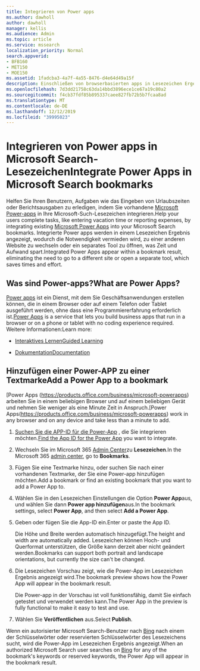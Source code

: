 ```yaml
---
title: Integrieren von Power apps
ms.author: dawholl
author: dawholl
manager: kellis
ms.audience: Admin
ms.topic: article
ms.service: mssearch
localization_priority: Normal
search.appverid:
- BFB160
- MET150
- MOE150
ms.assetid: 1fadcba3-4a7f-4a55-8476-d4e64d49a15f
description: Einschließen von browserbasierten apps in Lesezeichen Ergebnisse für Microsoft-Suche
ms.openlocfilehash: 7d3dd21758c63da14bbd3896ece1ce67a19c80a2
ms.sourcegitcommit: f4cb37fdf85b895337caee827fb72b5b7fcaa8ad
ms.translationtype: MT
ms.contentlocale: de-DE
ms.lasthandoff: 12/12/2019
ms.locfileid: "39995023"
---
```

# <a name="integrate-power-apps-in-microsoft-search-bookmarks"></a><span data-ttu-id="278a0-103">Integrieren von Power apps in Microsoft Search-Lesezeichen</span><span class="sxs-lookup"><span data-stu-id="278a0-103">Integrate Power Apps in Microsoft Search bookmarks</span></span>
   
<span data-ttu-id="278a0-104">Helfen Sie Ihren Benutzern, Aufgaben wie das Eingeben von Urlaubszeiten oder Berichtsausgaben zu erledigen, indem Sie vorhandene [Microsoft Power-apps](https://products.office.com/business/microsoft-powerapps) in Ihre Microsoft-Such-Lesezeichen integrieren.</span><span class="sxs-lookup"><span data-stu-id="278a0-104">Help your users complete tasks, like entering vacation time or reporting expenses, by integrating existing [Microsoft Power Apps](https://products.office.com/business/microsoft-powerapps) into your Microsoft Search bookmarks.</span></span> <span data-ttu-id="278a0-105">Integrierte Power apps werden in einem Lesezeichen Ergebnis angezeigt, wodurch die Notwendigkeit vermieden wird, zu einer anderen Website zu wechseln oder ein separates Tool zu öffnen, was Zeit und Aufwand spart.</span><span class="sxs-lookup"><span data-stu-id="278a0-105">Integrated Power Apps appear within a bookmark result, eliminating the need to go to a different site or open a separate tool, which saves times and effort.</span></span>
  
## <a name="what-are-power-apps"></a><span data-ttu-id="278a0-106">Was sind Power-apps?</span><span class="sxs-lookup"><span data-stu-id="278a0-106">What are Power Apps?</span></span>

<span data-ttu-id="278a0-107">[Power apps](https://products.office.com/business/microsoft-powerapps) ist ein Dienst, mit dem Sie Geschäftsanwendungen erstellen können, die in einem Browser oder auf einem Telefon oder Tablet ausgeführt werden, ohne dass eine Programmiererfahrung erforderlich ist.</span><span class="sxs-lookup"><span data-stu-id="278a0-107">[Power Apps](https://products.office.com/business/microsoft-powerapps) is a service that lets you build business apps that run in a browser or on a phone or tablet with no coding experience required.</span></span> <span data-ttu-id="278a0-108">Weitere Informationen:</span><span class="sxs-lookup"><span data-stu-id="278a0-108">Learn more:</span></span>
  
- [<span data-ttu-id="278a0-109">Interaktives Lernen</span><span class="sxs-lookup"><span data-stu-id="278a0-109">Guided Learning</span></span>](https://docs.microsoft.com/learn/browse/?products=powerapps)
    
- [<span data-ttu-id="278a0-110">Dokumentation</span><span class="sxs-lookup"><span data-stu-id="278a0-110">Documentation</span></span>](https://docs.microsoft.com/powerapps/)
    
## <a name="add-a-power-app-to-a-bookmark"></a><span data-ttu-id="278a0-111">Hinzufügen einer Power-APP zu einer Textmarke</span><span class="sxs-lookup"><span data-stu-id="278a0-111">Add a Power App to a bookmark</span></span>

<span data-ttu-id="278a0-112">[Power Apps (https://products.office.com/business/microsoft-powerapps) arbeiten Sie in einem beliebigen Browser und auf einem beliebigen Gerät und nehmen Sie weniger als eine Minute Zeit in Anspruch.</span><span class="sxs-lookup"><span data-stu-id="278a0-112">[Power Apps(https://products.office.com/business/microsoft-powerapps) work in any browser and on any device and take less than a minute to add.</span></span>
  
1. <span data-ttu-id="278a0-113">[Suchen Sie die APP-ID für die Power-App](https://docs.microsoft.com/powerapps/maker/canvas-apps/get-sessionid#get-an-app-id) , die Sie integrieren möchten.</span><span class="sxs-lookup"><span data-stu-id="278a0-113">[Find the App ID for the Power App](https://docs.microsoft.com/powerapps/maker/canvas-apps/get-sessionid#get-an-app-id) you want to integrate.</span></span>
    
2. <span data-ttu-id="278a0-114">Wechseln Sie im Microsoft 365 [Admin Center](https://admin.microsoft.com)zu **Lesezeichen**.</span><span class="sxs-lookup"><span data-stu-id="278a0-114">In the Microsoft 365 [admin center](https://admin.microsoft.com), go to **Bookmarks**.</span></span>
    
3. <span data-ttu-id="278a0-115">Fügen Sie eine Textmarke hinzu, oder suchen Sie nach einer vorhandenen Textmarke, der Sie eine Power-app hinzufügen möchten.</span><span class="sxs-lookup"><span data-stu-id="278a0-115">Add a bookmark or find an existing bookmark that you want to add a Power App to.</span></span>
    
4. <span data-ttu-id="278a0-116">Wählen Sie in den Lesezeichen Einstellungen die Option **Power App**aus, und wählen Sie dann **Power app hinzufügen**aus.</span><span class="sxs-lookup"><span data-stu-id="278a0-116">In the bookmark settings, select **Power App**, and then select **Add a Power App**.</span></span>
    
5. <span data-ttu-id="278a0-117">Geben oder fügen Sie die App-ID ein.</span><span class="sxs-lookup"><span data-stu-id="278a0-117">Enter or paste the App ID.</span></span>
    
    <span data-ttu-id="278a0-118">Die Höhe und Breite werden automatisch hinzugefügt.</span><span class="sxs-lookup"><span data-stu-id="278a0-118">The height and width are automatically added.</span></span> <span data-ttu-id="278a0-119">Lesezeichen können Hoch- und Querformat unterstützen, die Größe kann derzeit aber nicht geändert werden.</span><span class="sxs-lookup"><span data-stu-id="278a0-119">Bookmarks can support both portrait and landscape orientations, but currently the size can't be changed.</span></span>
    
6. <span data-ttu-id="278a0-120">Die Lesezeichen Vorschau zeigt, wie die Power-App im Lesezeichen Ergebnis angezeigt wird.</span><span class="sxs-lookup"><span data-stu-id="278a0-120">The bookmark preview shows how the Power App will appear in the bookmark result.</span></span>
    
    <span data-ttu-id="278a0-121">Die Power-app in der Vorschau ist voll funktionsfähig, damit Sie einfach getestet und verwendet werden kann.</span><span class="sxs-lookup"><span data-stu-id="278a0-121">The Power App in the preview is fully functional to make it easy to test and use.</span></span>
    
7. <span data-ttu-id="278a0-122">Wählen Sie **Veröffentlichen** aus.</span><span class="sxs-lookup"><span data-stu-id="278a0-122">Select **Publish**.</span></span>
    
<span data-ttu-id="278a0-123">Wenn ein autorisierter Microsoft Search-Benutzer nach [Bing](https://Bing.com) nach einem der Schlüsselwörter oder reservierten Schlüsselwörter des Lesezeichens sucht, wird die Power-App im Lesezeichen Ergebnis angezeigt.</span><span class="sxs-lookup"><span data-stu-id="278a0-123">When an authorized Microsoft Search user searches on [Bing](https://Bing.com) for any of the bookmark's keywords or reserved keywords, the Power App will appear in the bookmark result.</span></span>
